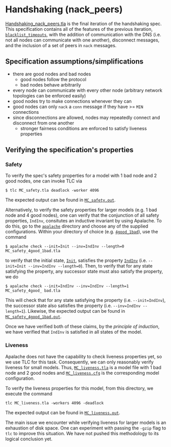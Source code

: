 # Handshaking (nack_peers)

[Handshaking_nack_peers.tla](./Handshaking_nack_peers.tla) is the final iteration of the handshaking spec. This specification contains all of the features of the previous iteration, [`blacklist_timeouts`](../), with the addition of communication with the DNS (i.e. not all nodes can communicate with one another), disconnect messages, and the inclusion of a set of peers in `nack` messages.

## Specification assumptions/simplifications

- there are good nodes and bad nodes
  - good nodes follow the protocol
  - bad nodes behave arbitrarily
- every node can communicate with every other node (arbitrary network topologies can be enforced easily)
- good nodes try to make connections whenever they can
- good nodes can only `nack` a `conn` message if they have >= `MIN` connections
- since disconnections are allowed, nodes may repeatedly connect and disconnect from one another
  - stronger fairness conditions are enforced to satisfy liveness properties

## Verifying the specification's properties

### Safety

To verify the spec's safety properties for a model with 1 bad node and 2 good nodes, one can invoke TLC via

```
$ tlc MC_safety.tla deadlock -worker 4096
```

The expected output can be found in [`MC_safety.out`](./MC_safety.out).

Alternatively, to verify the safety properties for larger models (e.g. 1 bad node and 4 good nodes), one can verify that the conjunction of all safety properties, `IndInv`, consitutes an inductive invariant by using Apalache. To do this, go to the [`apalache`](./apalache) directory and choose any of the supplied configurations. Within your directory of choice (e.g. [`4good_1bad`](./apalache/4good_1bad)), use the command

```
$ apalache check --init=Init --inv=IndInv --length=0 MC_safety_4good_1bad.tla 
```

to verify that the initial state, [`Init`](./Handshaking_nack_peers.tla#L348), satisfies the property [`IndInv`](./Handshaking_nack_peers.tla#L455) (i.e. `--init=Init --inv=IndInv --length=0`). Then, to verify that for any state satisfying the property, any successor state must also satisfy the property, we do

```
$ apalache check --init=IndInv --inv=IndInv --length=1 MC_safety_4good_ bad.tla 
```

This will check that for any state satisfying the property (i.e. `--init=IndInv`), the successor state also satisfies the property (i.e. `--inv=IndInv --length=1`). Likewise, the expected output can be found in [`MC_safety_4good_1bad.out`](./apalache/4good_1bad/MC_safety_4good_1bad.out).

Once we have verified both of these claims, by the *principle of induction*, we have verified that `IndInv` is satisfied in all states of the model.

### Liveness

Apalache does not have the capability to check liveness properties yet, so we use TLC for this task. Consequently, we can only reasonably verify liveness for small models. Thus, [`MC_liveness.tla`](./MC_liveness.tla) is a model file with 1 bad node and 2 good nodes and [`MC_liveness.cfg`](./MC_liveness.cfg) is the corresponding model configuration.

To verify the liveness properties for this model, from this directory, we execute the command

```
tlc MC_liveness.tla -workers 4096 -deadlock
```

The expected output can be found in [`MC_liveness.out`](./MC_liveness.out).

The main issue we encounter while verifying liveness for larger models is an exhaustion of disk space. One can experiment with passing the `-gzip` flag to `tlc` to improve this situation. We have not pushed this methodology to its logical conclusion yet.
